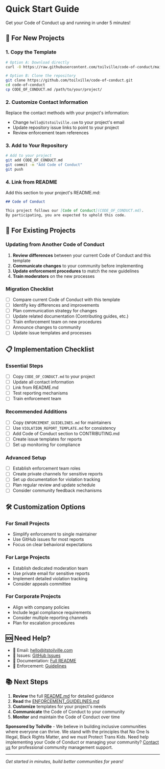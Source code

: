 # Quick Start Guide

Get your Code of Conduct up and running in under 5 minutes!

## 🚀 For New Projects

### 1. Copy the Template

```bash
# Option A: Download directly
curl -O https://raw.githubusercontent.com/toilville/code-of-conduct/main/CODE_OF_CONDUCT.md

# Option B: Clone the repository
git clone https://github.com/toilville/code-of-conduct.git
cd code-of-conduct
cp CODE_OF_CONDUCT.md /path/to/your/project/
```

### 2. Customize Contact Information

Replace the contact methods with your project's information:

- Change `hello@itstoilville.com` to your project's email
- Update repository issue links to point to your project
- Review enforcement team references

### 3. Add to Your Repository

```bash
# Add to your project
git add CODE_OF_CONDUCT.md
git commit -m "Add Code of Conduct"
git push
```

### 4. Link from README

Add this section to your project's README.md:

```markdown
## Code of Conduct

This project follows our [Code of Conduct](CODE_OF_CONDUCT.md). 
By participating, you are expected to uphold this code.
```

## 🔄 For Existing Projects

### Updating from Another Code of Conduct

1. **Review differences** between your current Code of Conduct and this template
2. **Communicate changes** to your community before implementing
3. **Update enforcement procedures** to match the new guidelines
4. **Train moderators** on the new processes

### Migration Checklist

- [ ] Compare current Code of Conduct with this template
- [ ] Identify key differences and improvements
- [ ] Plan communication strategy for changes
- [ ] Update related documentation (Contributing guides, etc.)
- [ ] Train enforcement team on new procedures
- [ ] Announce changes to community
- [ ] Update issue templates and processes

## 📋 Implementation Checklist

### Essential Steps

- [ ] Copy `CODE_OF_CONDUCT.md` to your project
- [ ] Update all contact information
- [ ] Link from README.md
- [ ] Test reporting mechanisms
- [ ] Train enforcement team

### Recommended Additions

- [ ] Copy `ENFORCEMENT_GUIDELINES.md` for maintainers
- [ ] Use `VIOLATION_REPORT_TEMPLATE.md` for consistency
- [ ] Add Code of Conduct section to CONTRIBUTING.md
- [ ] Create issue templates for reports
- [ ] Set up monitoring for compliance

### Advanced Setup

- [ ] Establish enforcement team roles
- [ ] Create private channels for sensitive reports
- [ ] Set up documentation for violation tracking
- [ ] Plan regular review and update schedule
- [ ] Consider community feedback mechanisms

## 🛠️ Customization Options

### For Small Projects

- Simplify enforcement to single maintainer
- Use GitHub issues for most reports
- Focus on clear behavioral expectations

### For Large Projects

- Establish dedicated moderation team
- Use private email for sensitive reports
- Implement detailed violation tracking
- Consider appeals committee

### For Corporate Projects

- Align with company policies
- Include legal compliance requirements
- Consider multiple reporting channels
- Plan for escalation procedures

## 🆘 Need Help?

- 📧 Email: <hello@itstoilville.com>
- 🐛 Issues: [GitHub Issues](https://github.com/toilville/code-of-conduct/issues)
- 📖 Documentation: [Full README](README.md)
- 🔧 Enforcement: [Guidelines](ENFORCEMENT_GUIDELINES.md)

## 📚 Next Steps

1. **Review** the full [README.md](README.md) for detailed guidance
2. **Read** the [ENFORCEMENT_GUIDELINES.md](ENFORCEMENT_GUIDELINES.md)
3. **Customize** templates for your project's needs
4. **Communicate** the Code of Conduct to your community
5. **Monitor** and maintain the Code of Conduct over time

**Sponsored by Toilville** - We believe in building inclusive communities where
everyone can thrive. We stand with the principles that No One Is Illegal,
Black Rights Matter, and we must Protect Trans Kids. Need help implementing
your Code of Conduct or managing your community?
[Contact us](https://www.itstoilville.com/) for professional community
management support.

---

*Get started in minutes, build better communities for years!*
